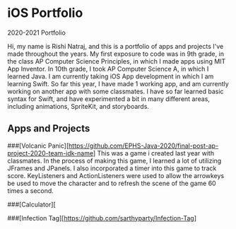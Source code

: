 # iOS Portfolio
2020-2021 Portfolio

Hi, my name is Rishi Natraj, and this is a portfolio of apps and projects I've made throughout the years. My first exposure to code was in 9th grade, in the class AP Computer Science Principles, in which I made apps using MIT App Inventor. In 10th grade, I took AP Computer Science A, in which I learned Java. I am currently taking iOS App development in which I am learning Swift. So far this year, I have made 1 working app, and am currently working on another app with some classmates. I have so far learned basic syntax for Swift, and have experimented a bit in many different areas, including animations, SpriteKit, and storyboards.

## Apps and Projects
###[Volcanic Panic][https://github.com/EPHS-Java-2020/final-post-ap-project-2020-team-idk-name]
This was a game i created last year with classmates. In the process of making this game, I learned a lot of utilizing JFrames and JPanels. I also incorporated a timer into this game to track score. KeyListeners and ActionListeners were used to allow the arrowkeys be used to move the character and to refresh the scene of the game 60 times a second. 

###[Calculator][

###[Infection Tag][https://github.com/sarthyparty/Infection-Tag]


